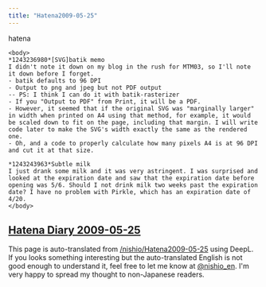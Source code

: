 ```yaml
---
title: "Hatena2009-05-25"
---
```


hatena

```
<body>
*1243236980*[SVG]batik memo
I didn't note it down on my blog in the rush for MTM03, so I'll note it down before I forget.
- batik defaults to 96 DPI
- Output to png and jpeg but not PDF output
-- PS: I think I can do it with batik-rasterizer
- If you "Output to PDF" from Print, it will be a PDF.
- However, it seemed that if the original SVG was "marginally larger" in width when printed on A4 using that method, for example, it would be scaled down to fit on the page, including that margin. I will write code later to make the SVG's width exactly the same as the rendered one.
- Oh, and a code to properly calculate how many pixels A4 is at 96 DPI and cut it at that size.

*1243243963*Subtle milk
I just drank some milk and it was very astringent. I was surprised and looked at the expiration date and saw that the expiration date before opening was 5/6. Should I not drink milk two weeks past the expiration date? I have no problem with Pirkle, which has an expiration date of 4/20.
</body>
```


[Hatena Diary 2009-05-25](https://nishiohirokazu.hatenadiary.org/archive/2009/05/25)
---
This page is auto-translated from [/nishio/Hatena2009-05-25](https://scrapbox.io/nishio/Hatena2009-05-25) using DeepL. If you looks something interesting but the auto-translated English is not good enough to understand it, feel free to let me know at [@nishio_en](https://twitter.com/nishio_en). I'm very happy to spread my thought to non-Japanese readers.